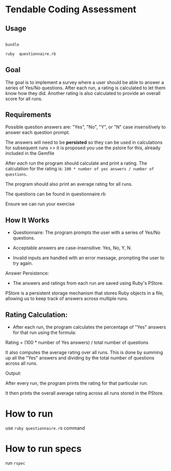 # Tendable Coding Assessment

  

## Usage

  

```sh

bundle

ruby  questionnaire.rb

```

  

## Goal

  

The goal is to implement a survey where a user should be able to answer a series of Yes/No questions. After each run, a rating is calculated to let them know how they did. Another rating is also calculated to provide an overall score for all runs.

  

## Requirements

Possible question answers are: "Yes", "No", "Y", or "N" case insensitively to answer each question prompt.

The answers will need to be **persisted** so they can be used in calculations for subsequent runs >> it is proposed you use the pstore for this, already included in the Gemfile

After _each_ run the program should calculate and print a rating. The calculation for the rating is: `100 * number of yes answers / number of questions`.

The program should also print an average rating for all runs.

The questions can be found in questionnaire.rb

Ensure we can run your exercise

  

## How It Works

* Questionnaire: The program prompts the user with a series of Yes/No questions.

* Acceptable answers are case-insensitive: Yes, No, Y, N.

* Invalid inputs are handled with an error message, prompting the user to try again.

Answer Persistence:

* The answers and ratings from each run are saved using Ruby's PStore.

PStore is a persistent storage mechanism that stores Ruby objects in a file, allowing us to keep track of answers across multiple runs.

  

## Rating Calculation:

* After each run, the program calculates the percentage of "Yes" answers for that run using the formula:

Rating = (100 * number of Yes answers) / total number of questions

It also computes the average rating over all runs. This is done by summing up all the "Yes" answers and dividing by the total number of questions across all runs.

Output:

After every run, the program prints the rating for that particular run.

It then prints the overall average rating across all runs stored in the PStore.

  

# How to run

use `ruby questionnaire.rb` command

  

# How to run specs

run `rspec`
